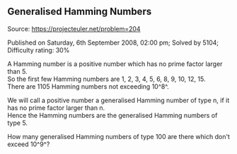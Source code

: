 Generalised Hamming Numbers
---------------------------

Source: https://projecteuler.net/problem=204

Published on Saturday, 6th September 2008, 02:00 pm; Solved by 5104;
Difficulty rating: 30%

A Hamming number is a positive number which has no prime factor larger
than 5.\
 So the first few Hamming numbers are 1, 2, 3, 4, 5, 6, 8, 9, 10, 12,
15.\
 There are 1105 Hamming numbers not exceeding 10^8^.

We will call a positive number a generalised Hamming number of type n,
if it has no prime factor larger than n.\
 Hence the Hamming numbers are the generalised Hamming numbers of type
5.

How many generalised Hamming numbers of type 100 are there which don't
exceed 10^9^?
